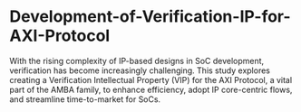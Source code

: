 # Development-of-Verification-IP-for-AXI-Protocol
With the rising complexity of IP-based designs in SoC development, verification has become increasingly challenging. This study explores creating a Verification Intellectual Property (VIP) for the AXI Protocol, a vital part of the AMBA family, to enhance efficiency, adopt IP core-centric flows, and streamline time-to-market for SoCs.
